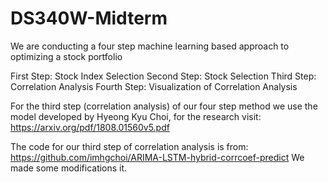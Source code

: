 # DS340W-Midterm
We are conducting a four step machine learning based approach to optimizing a stock portfolio

First Step: Stock Index Selection
Second Step: Stock Selection
Third Step: Correlation Analysis
Fourth Step: Visualization of Correlation Analysis


For the third step (correlation analysis) of our four step method we use the model developed by Hyeong Kyu Choi, for the research visit: https://arxiv.org/pdf/1808.01560v5.pdf

The code for our third step of correlation analysis is from: https://github.com/imhgchoi/ARIMA-LSTM-hybrid-corrcoef-predict 
We made some modifications it.


